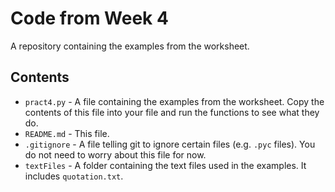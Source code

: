 # Code from Week 4

A repository containing the examples from the worksheet.

## Contents

- `pract4.py` - A file containing the examples from the worksheet.
  Copy the contents of this file into your file and run the functions to see what they do.
- `README.md` - This file.
- `.gitignore` - A file telling git to ignore certain files (e.g. `.pyc` files).
  You do not need to worry about this file for now.
- `textFiles` - A folder containing the text files used in the examples. It includes `quotation.txt`.
